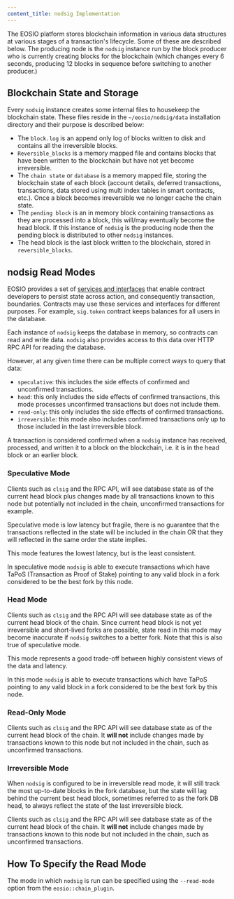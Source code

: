 ```yaml
---
content_title: nodsig Implementation
---
```


The EOSIO platform stores blockchain information in various data structures at various stages of a transaction's lifecycle. Some of these are described below. The producing node is the `nodsig` instance run by the block producer who is currently creating blocks for the blockchain (which changes every 6 seconds, producing 12 blocks in sequence before switching to another producer.)

## Blockchain State and Storage

Every `nodsig` instance creates some internal files to housekeep the blockchain state. These files reside in the `~/eosio/nodsig/data` installation directory and their purpose is described below:

* The `block.log` is an append only log of blocks written to disk and contains all the irreversible blocks.
* `Reversible_blocks` is a memory mapped file and contains blocks that have been written to the blockchain but have not yet become irreversible.
* The `chain state` or `database` is a memory mapped file, storing the blockchain state of each block (account details, deferred transactions, transactions, data stored using multi index tables in smart contracts, etc.). Once a block becomes irreversible we no longer cache the chain state.
* The `pending block` is an in memory block containing transactions as they are processed into a block, this will/may eventually become the head block. If this instance of `nodsig` is the producing node then the pending block is distributed to other `nodsig` instances.
* The head block is the last block written to the blockchain, stored in `reversible_blocks`.

## nodsig Read Modes

EOSIO provides a set of [services and interfaces](https://developers.eos.io/eosio-cpp/docs/db-api) that enable contract developers to persist state across action, and consequently transaction, boundaries. Contracts may use these services and interfaces for different purposes. For example, `sig.token` contract keeps balances for all users in the database.

Each instance of `nodsig` keeps the database in memory, so contracts can read and write data.   `nodsig` also provides access to this data over HTTP RPC API for reading the database.

However, at any given time there can be multiple correct ways to query that data: 
- `speculative`: this includes the side effects of confirmed and unconfirmed transactions.
- `head`: this only includes the side effects of confirmed transactions, this mode processes unconfirmed transactions but does not include them.
- `read-only`: this only includes the side effects of confirmed transactions.
- `irreversible`: this mode also includes confirmed transactions only up to those included in the last irreversible block.

A transaction is considered confirmed when a `nodsig` instance has received, processed, and written it to a block on the blockchain, i.e. it is in the head block or an earlier block.

### Speculative Mode

Clients such as `clsig` and the RPC API, will see database state as of the current head block plus changes made by all transactions known to this node but potentially not included in the chain, unconfirmed transactions for example.

Speculative mode is low latency but fragile, there is no guarantee that the transactions reflected in the state will be included in the chain OR that they will reflected in the same order the state implies.  

This mode features the lowest latency, but is the least consistent. 

In speculative mode `nodsig` is able to execute transactions which have TaPoS (Transaction as Proof of Stake) pointing to any valid block in a fork considered to be the best fork by this node.

### Head Mode

Clients such as `clsig` and the RPC API will see database state as of the current head block of the chain.  Since current head block is not yet irreversible and short-lived forks are possible, state read in this mode may become inaccurate  if `nodsig` switches to a better fork.  Note that this is also true of speculative mode.  

This mode represents a good trade-off between highly consistent views of the data and latency.

In this mode `nodsig` is able to execute transactions which have TaPoS pointing to any valid block in a fork considered to be the best fork by this node.

### Read-Only Mode

Clients such as `clsig` and the RPC API will see database state as of the current head block of the chain. It **will not** include changes made by transactions known to this node but not included in the chain, such as unconfirmed transactions.

### Irreversible Mode

When `nodsig` is configured to be in irreversible read mode, it will still track the most up-to-date blocks in the fork database, but the state will lag behind the current best head block, sometimes referred to as the fork DB head, to always reflect the state of the last irreversible block. 

Clients such as `clsig` and the RPC API will see database state as of the current head block of the chain. It **will not** include changes made by transactions known to this node but not included in the chain, such as unconfirmed transactions.

## How To Specify the Read Mode

The mode in which `nodsig` is run can be specified using the `--read-mode` option from the `eosio::chain_plugin`.
